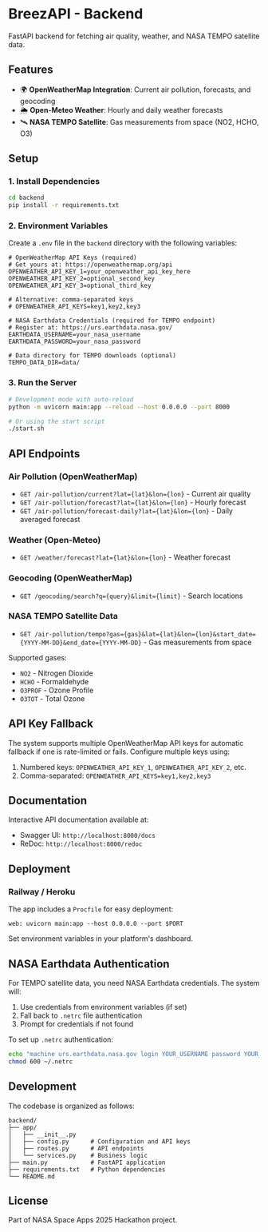 # BreezAPI - Backend

FastAPI backend for fetching air quality, weather, and NASA TEMPO satellite data.

## Features

- 🌍 **OpenWeatherMap Integration**: Current air pollution, forecasts, and geocoding
- 🌦️ **Open-Meteo Weather**: Hourly and daily weather forecasts
- 🛰️ **NASA TEMPO Satellite**: Gas measurements from space (NO2, HCHO, O3)

## Setup

### 1. Install Dependencies

```bash
cd backend
pip install -r requirements.txt
```

### 2. Environment Variables

Create a `.env` file in the `backend` directory with the following variables:

```env
# OpenWeatherMap API Keys (required)
# Get yours at: https://openweathermap.org/api
OPENWEATHER_API_KEY_1=your_openweather_api_key_here
OPENWEATHER_API_KEY_2=optional_second_key
OPENWEATHER_API_KEY_3=optional_third_key

# Alternative: comma-separated keys
# OPENWEATHER_API_KEYS=key1,key2,key3

# NASA Earthdata Credentials (required for TEMPO endpoint)
# Register at: https://urs.earthdata.nasa.gov/
EARTHDATA_USERNAME=your_nasa_username
EARTHDATA_PASSWORD=your_nasa_password

# Data directory for TEMPO downloads (optional)
TEMPO_DATA_DIR=data/
```

### 3. Run the Server

```bash
# Development mode with auto-reload
python -m uvicorn main:app --reload --host 0.0.0.0 --port 8000

# Or using the start script
./start.sh
```

## API Endpoints

### Air Pollution (OpenWeatherMap)

- `GET /air-pollution/current?lat={lat}&lon={lon}` - Current air quality
- `GET /air-pollution/forecast?lat={lat}&lon={lon}` - Hourly forecast
- `GET /air-pollution/forecast-daily?lat={lat}&lon={lon}` - Daily averaged forecast

### Weather (Open-Meteo)

- `GET /weather/forecast?lat={lat}&lon={lon}` - Weather forecast

### Geocoding (OpenWeatherMap)

- `GET /geocoding/search?q={query}&limit={limit}` - Search locations

### NASA TEMPO Satellite Data

- `GET /air-pollution/tempo?gas={gas}&lat={lat}&lon={lon}&start_date={YYYY-MM-DD}&end_date={YYYY-MM-DD}` - Gas measurements from space

Supported gases:
- `NO2` - Nitrogen Dioxide
- `HCHO` - Formaldehyde
- `O3PROF` - Ozone Profile
- `O3TOT` - Total Ozone

## API Key Fallback

The system supports multiple OpenWeatherMap API keys for automatic fallback if one is rate-limited or fails. Configure multiple keys using:

1. Numbered keys: `OPENWEATHER_API_KEY_1`, `OPENWEATHER_API_KEY_2`, etc.
2. Comma-separated: `OPENWEATHER_API_KEYS=key1,key2,key3`

## Documentation

Interactive API documentation available at:
- Swagger UI: `http://localhost:8000/docs`
- ReDoc: `http://localhost:8000/redoc`

## Deployment

### Railway / Heroku

The app includes a `Procfile` for easy deployment:

```
web: uvicorn main:app --host 0.0.0.0 --port $PORT
```

Set environment variables in your platform's dashboard.

## NASA Earthdata Authentication

For TEMPO satellite data, you need NASA Earthdata credentials. The system will:
1. Use credentials from environment variables (if set)
2. Fall back to `.netrc` file authentication
3. Prompt for credentials if not found

To set up `.netrc` authentication:

```bash
echo "machine urs.earthdata.nasa.gov login YOUR_USERNAME password YOUR_PASSWORD" >> ~/.netrc
chmod 600 ~/.netrc
```

## Development

The codebase is organized as follows:

```
backend/
├── app/
│   ├── __init__.py
│   ├── config.py      # Configuration and API keys
│   ├── routes.py      # API endpoints
│   └── services.py    # Business logic
├── main.py            # FastAPI application
├── requirements.txt   # Python dependencies
└── README.md
```

## License

Part of NASA Space Apps 2025 Hackathon project.
